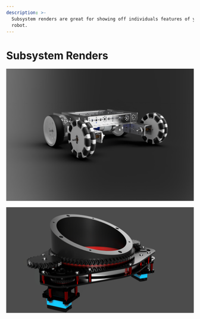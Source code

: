 ```yaml
---
description: >-
  Subsystem renders are great for showing off individuals features of your
  robot.
---
```


# Subsystem Renders

![FTC 15887 Compact Tetrix Drivetrain](../.gitbook/assets/jerseybot3%20%281%29.png)

![FTC 16439 AlphaGo Ultimate Goal Turret](../.gitbook/assets/turret.jpg)

